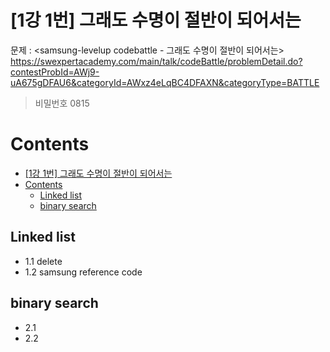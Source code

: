 # [1강 1번] 그래도 수명이 절반이 되어서는

문제 : <samsung-levelup codebattle - 그래도 수명이 절반이 되어서는> <br/>
<https://swexpertacademy.com/main/talk/codeBattle/problemDetail.do?contestProbId=AWj9-uA675gDFAU6&categoryId=AWxz4eLqBC4DFAXN&categoryType=BATTLE>
> 비밀번호 0815

# Contents

- [[1강 1번] 그래도 수명이 절반이 되어서는](#1%ea%b0%95-1%eb%b2%88-%ea%b7%b8%eb%9e%98%eb%8f%84-%ec%88%98%eb%aa%85%ec%9d%b4-%ec%a0%88%eb%b0%98%ec%9d%b4-%eb%90%98%ec%96%b4%ec%84%9c%eb%8a%94)
- [Contents](#contents)
  - [Linked list](#linked-list)
  - [binary search](#binary-search)

## Linked list

- 1.1 delete
- 1.2 samsung reference code

## binary search

- 2.1
- 2.2